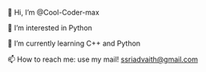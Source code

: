 👋 Hi, I’m @Cool-Coder-max 

👀 I’m interested in Python 

🌱 I’m currently learning C++ and Python

📫 How to reach me: use my mail! ssriadvaith@gmail.com
